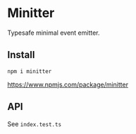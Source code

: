 # Minitter

Typesafe minimal event emitter.

## Install

```
npm i minitter
```

https://www.npmjs.com/package/minitter

## API

See `index.test.ts`